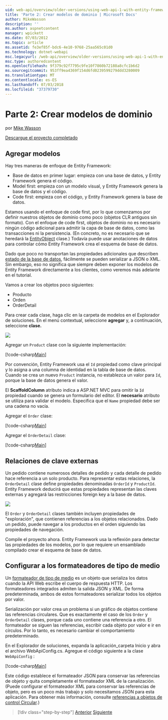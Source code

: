 ```yaml
---
uid: web-api/overview/older-versions/using-web-api-1-with-entity-framework-5/using-web-api-with-entity-framework-part-2
title: 'Parte 2: Crear modelos de dominio | Microsoft Docs'
author: MikeWasson
description: ''
ms.author: aspnetcontent
manager: wpickett
ms.date: 07/03/2012
ms.topic: article
ms.assetid: fe3ef85f-bdc6-4e10-9768-25aa565c01d0
ms.technology: dotnet-webapi
msc.legacyurl: /web-api/overview/older-versions/using-web-api-1-with-entity-framework-5/using-web-api-with-entity-framework-part-2
msc.type: authoredcontent
ms.openlocfilehash: 9f379c92f7795c9fe10f7860b72188a8cfc1b6d2
ms.sourcegitcommit: 953ff9ea4369f154d6fd0239599279ddd3280009
ms.translationtype: MT
ms.contentlocale: es-ES
ms.lasthandoff: 07/03/2018
ms.locfileid: "37379730"
---
```

<a name="part-2-creating-the-domain-models"></a>Parte 2: Crear modelos de dominio
====================
por [Mike Wasson](https://github.com/MikeWasson)

[Descargue el proyecto completado](http://code.msdn.microsoft.com/ASP-NET-Web-API-with-afa30545)

## <a name="add-models"></a>Agregar modelos

Hay tres maneras de enfoque de Entity Framework:

- Base de datos en primer lugar: empieza con una base de datos, y Entity Framework genera el código.
- Model first: empieza con un modelo visual, y Entity Framework genera la base de datos y el código.
- Code first: empieza con el código, y Entity Framework genera la base de datos.

Estamos usando el enfoque de code first, por lo que comenzamos por definir nuestros objetos de dominio como poco (objetos CLR antiguos sin formato). Con el enfoque de code first, objetos de dominio no es necesario ningún código adicional para admitir la capa de base de datos, como las transacciones ni la persistencia. (En concreto, no es necesario que se heredará la [EntityObject](https://msdn.microsoft.com/library/system.data.objects.dataclasses.entityobject.aspx) clase.) Todavía puede usar anotaciones de datos para controlar cómo Entity Framework crea el esquema de base de datos.

Dado que poco no transportan las propiedades adicionales que describen [estado de la base de datos](https://msdn.microsoft.com/library/system.data.entitystate.aspx), fácilmente se pueden serializar a JSON o XML. Sin embargo, eso no significa que siempre deben exponer los modelos de Entity Framework directamente a los clientes, como veremos más adelante en el tutorial.

Vamos a crear los objetos poco siguientes:

- Producto
- Orden
- OrderDetail

Para crear cada clase, haga clic en la carpeta de modelos en el Explorador de soluciones. En el menú contextual, seleccione **agregar** y, a continuación, seleccione **clase.**

![](using-web-api-with-entity-framework-part-2/_static/image1.png)

Agregar un `Product` clase con la siguiente implementación:

[!code-csharp[Main](using-web-api-with-entity-framework-part-2/samples/sample1.cs)]

Por convención, Entity Framework usa el `Id` propiedad como clave principal y lo asigna a una columna de identidad en la tabla de base de datos. Cuando se crea un nuevo `Product` instancia, no establezca un valor para `Id`, porque la base de datos genera el valor.

El **ScaffoldColumn** atributo indica a ASP.NET MVC para omitir la `Id` propiedad cuando se genera un formulario del editor. El **necesario** atributo se utiliza para validar el modelo. Especifica que el `Name` propiedad debe ser una cadena no vacía.

Agregar el `Order` clase:

[!code-csharp[Main](using-web-api-with-entity-framework-part-2/samples/sample2.cs)]

Agregar el `OrderDetail` clase:

[!code-csharp[Main](using-web-api-with-entity-framework-part-2/samples/sample3.cs)]

## <a name="foreign-key-relations"></a>Relaciones de clave externas

Un pedido contiene numerosos detalles de pedido y cada detalle de pedido hace referencia a un solo producto. Para representar estas relaciones, la `OrderDetail` clase define propiedades denominadas `OrderId` y `ProductId`. Entity Framework deducirá que estas propiedades representan las claves externas y agregará las restricciones foreign key a la base de datos.

![](using-web-api-with-entity-framework-part-2/_static/image2.png)

El `Order` y `OrderDetail` clases también incluyen propiedades de "exploración", que contienen referencias a los objetos relacionados. Dado un pedido, puede navegar a los productos en el orden siguiendo las propiedades de navegación.

Compile el proyecto ahora. Entity Framework usa la reflexión para detectar las propiedades de los modelos, por lo que requiere un ensamblado compilado crear el esquema de base de datos.

## <a name="configure-the-media-type-formatters"></a>Configurar a los formateadores de tipo de medio

Un [formateador de tipo de medio](../../formats-and-model-binding/media-formatters.md) es un objeto que serializa los datos cuando la API Web escribe el cuerpo de respuesta HTTP. Los formateadores integrados admiten la salida JSON y XML. De forma predeterminada, ambos de estos formateadores serializar todos los objetos por valor.

Serialización por valor crea un problema si un gráfico de objetos contiene las referencias circulares. Que es exactamente el caso de los `Order` y `OrderDetail` clases, porque cada uno contiene una referencia a otro. El formateador se siguen las referencias, escribir cada objeto por valor e ir en círculos. Por lo tanto, es necesario cambiar el comportamiento predeterminado.

En el Explorador de soluciones, expanda la aplicación\_carpeta Inicio y abra el archivo WebApiConfig.cs. Agregue el código siguiente a la clase `WebApiConfig` :

[!code-csharp[Main](using-web-api-with-entity-framework-part-2/samples/sample4.cs?highlight=11)]

Este código establece el formateador JSON para conservar las referencias de objeto y quita completamente el formateador XML de la canalización. (Puede configurar el formateador XML para conservar las referencias de objeto, pero es un poco más trabajo y solo necesitamos JSON para esta aplicación. Para obtener más información, consulte [referencias a objetos de control Circular](../../formats-and-model-binding/json-and-xml-serialization.md#handling_circular_object_references).)

> [!div class="step-by-step"]
> [Anterior](using-web-api-with-entity-framework-part-1.md)
> [Siguiente](using-web-api-with-entity-framework-part-3.md)
